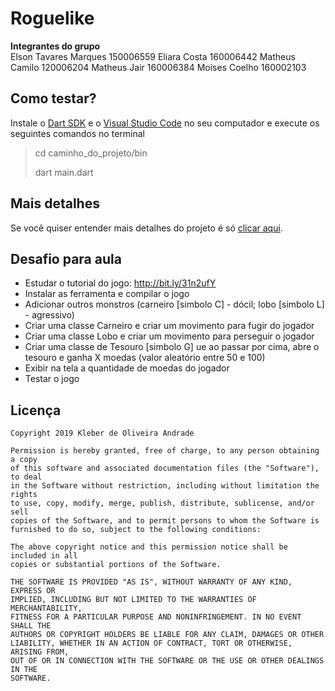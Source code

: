 # Roguelike

**Integrantes do grupo**  
Elson Tavares Marques  150006559
Eliara Costa  160006442
Matheus Camilo  120006204
Matheus Jair  160006384
Moises Coelho  160002103

## Como testar?

Instale o [Dart SDK](http://www.gekorm.com/dart-windows/) e o [Visual Studio Code](https://code.visualstudio.com/download) no seu computador e execute os seguintes comandos no terminal

> cd caminho_do_projeto/bin
>
> dart main.dart

## Mais detalhes

Se você quiser entender mais detalhes do projeto é só [clicar aqui](https://medium.com/@kleberandrade/orientação-a-objetos-em-dart-16542b792eb9).

## Desafio para aula
* Estudar o tutorial do jogo: http://bit.ly/31n2ufY
* Instalar as ferramenta e compilar o jogo
* Adicionar outros monstros (carneiro [simbolo C] - dócil; lobo [simbolo L] - agressivo)
* Criar uma classe Carneiro e criar um movimento para fugir do jogador
* Criar uma classe Lobo e criar um movimento para perseguir o jogador
* Criar uma classe de Tesouro [simbolo G] ue ao passar por cima, abre o tesouro e ganha X moedas (valor aleatório entre 50 e 100)
* Exibir na tela a quantidade de moedas do jogador
* Testar o jogo

## Licença

    Copyright 2019 Kleber de Oliveira Andrade
    
    Permission is hereby granted, free of charge, to any person obtaining a copy
    of this software and associated documentation files (the "Software"), to deal
    in the Software without restriction, including without limitation the rights
    to use, copy, modify, merge, publish, distribute, sublicense, and/or sell
    copies of the Software, and to permit persons to whom the Software is
    furnished to do so, subject to the following conditions:
    
    The above copyright notice and this permission notice shall be included in all
    copies or substantial portions of the Software.
    
    THE SOFTWARE IS PROVIDED "AS IS", WITHOUT WARRANTY OF ANY KIND, EXPRESS OR
    IMPLIED, INCLUDING BUT NOT LIMITED TO THE WARRANTIES OF MERCHANTABILITY,
    FITNESS FOR A PARTICULAR PURPOSE AND NONINFRINGEMENT. IN NO EVENT SHALL THE
    AUTHORS OR COPYRIGHT HOLDERS BE LIABLE FOR ANY CLAIM, DAMAGES OR OTHER
    LIABILITY, WHETHER IN AN ACTION OF CONTRACT, TORT OR OTHERWISE, ARISING FROM,
    OUT OF OR IN CONNECTION WITH THE SOFTWARE OR THE USE OR OTHER DEALINGS IN THE
    SOFTWARE.
